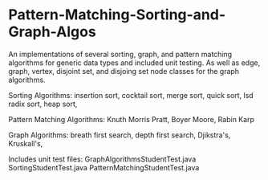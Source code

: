 # Pattern-Matching-Sorting-and-Graph-Algos
An implementations of several sorting, graph, and pattern matching algorithms for generic data types and included unit testing. As well as edge, graph, vertex, disjoint set, and disjoing set node classes for the graph algorithms. 

Sorting Algorithms:
  insertion sort,
  cocktail sort,
  merge sort,
  quick sort,
  lsd radix sort,
  heap sort,
  
Pattern Matching Algorithms:
  Knuth Morris Pratt,
  Boyer Moore,
  Rabin Karp

Graph Algorithms:
  breath first search,
  depth first search,
  Djikstra's,
  Kruskall's,

Includes unit test files:
  GraphAlgorithmsStudentTest.java
  SortingStudentTest.java
  PatternMatchingStudentTest.java
  
